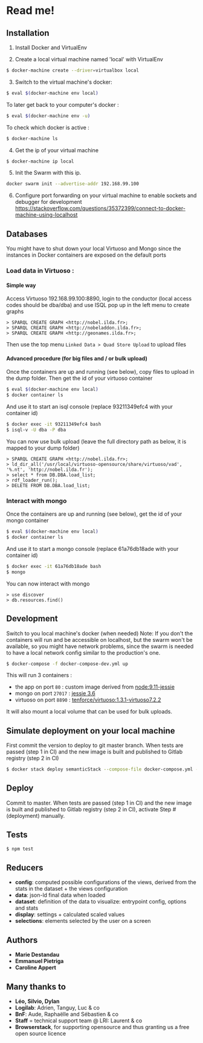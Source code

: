 # Read me!

## Installation

1. Install Docker and VirtualEnv

2. Create a local virtual machine named 'local' with VirtualEnv
```bash
$ docker-machine create --driver=virtualbox local
```

3. Switch to the virtual machine's docker:
```bash
$ eval $(docker-machine env local)  
```

To later get back to your computer's docker :
```bash
$ eval $(docker-machine env -u)  
```

To check which docker is active :
```bash
$ docker-machine ls  
```

4. Get the ip of your virtual machine
```bash
$ docker-machine ip local
```

5. Init the Swarm with this ip. 
```bash
docker swarm init --advertise-addr 192.168.99.100
```

6. Configure port forwarding on your virtual machine to enable sockets and debugger for development
https://stackoverflow.com/questions/35372399/connect-to-docker-machine-using-localhost


## Databases

You might have to shut down your local Virtuoso and Mongo
since the instances in Docker containers are exposed on the default ports

### Load data in Virtuoso :

#### Simple way

Access Virtuoso 192.168.99.100:8890, login to the conductor (local access codes should be dba/dba) and use ISQL pop up in the left menu to create graphs
```
> SPARQL CREATE GRAPH <http://nobel.ilda.fr>;
> SPARQL CREATE GRAPH <http://nobeladdon.ilda.fr>;
> SPARQL CREATE GRAPH <http://geonames.ilda.fr>;
```

Then use the top menu `Linked Data > Quad Store Upload` to upload files 

#### Advanced procedure (for big files and / or bulk upload)

Once the containers are up and running (see below), copy files to upload in the dump folder.
Then get the id of your virtuoso container

```bash
$ eval $(docker-machine env local) 
$ docker container ls
```

And use it to start an isql console (replace 93211349efc4 with your container id)
```bash
$ docker exec -it 93211349efc4 bash
$ isql-v -U dba -P dba
```

You can now use bulk upload (leave the full directory path as below, it is mapped to your dump folder)

```
> SPARQL CREATE GRAPH <http://nobel.ilda.fr>;
> ld_dir_all('/usr/local/virtuoso-opensource/share/virtuoso/vad', '%.nt', 'http://nobel.ilda.fr');
> select * from DB.DBA.load_list;
> rdf_loader_run();
> DELETE FROM DB.DBA.load_list;
```

### Interact with mongo

Once the containers are up and running (see below), get the id of your mongo container

```bash
$ eval $(docker-machine env local) 
$ docker container ls
```

And use it to start a mongo console  (replace 61a76db18ade with your container id)
```bash
$ docker exec -it 61a76db18ade bash
$ mongo
```

You can now interact with mongo
```
> use discover
> db.resources.find()
```

## Development

Switch to you local machine's docker (when needed)
Note: If you don't the containers will run and be accessible on localhost, but the swarm won't be available, so you might have network problems, since the swarm is needed to have a local network config similar to the production's one. 

```bash
$ docker-compose -f docker-compose-dev.yml up
```

This will run 3 containers : 
- the app on port `80` : custom image derived from [node:9.11-jessie](https://hub.docker.com/_/node/)
- mongo on port `27017` : [jessie 3.6](https://hub.docker.com/_/mongo/)
- virtuoso on port `8890` : [tenforce/virtuoso:1.3.1-virtuoso7.2.2](https://hub.docker.com/r/tenforce/virtuoso/)

It will also mount a local volume that can be used for bulk uploads.


## Simulate deployment on your local machine

First commit the version to deploy to git master branch. 
When tests are passed (step 1 in CI) and the new image is built and published to Gitlab registry (step 2 in CI)

```bash
$ docker stack deploy semanticStack --compose-file docker-compose.yml --with-registry-auth
```


## Deploy

Commit to master.
When tests are passed (step 1 in CI) and the new image is built and published to Gitlab registry (step 2 in CI), activate Step # (deployment) manually.

## Tests

```bash
$ npm test
```


## Reducers

* **config**: computed possible configurations of the views, derived from the stats in the dataset + the views configuration
* **data**: json-ld final data when loaded
* **dataset**: definition of the data to visualize: entrypoint config, options and stats
* **display**: settings + calculated scaled values
* **selections**: elements selected by the user on a screen


## Authors
* **Marie Destandau**
* **Emmanuel Pietriga**
* **Caroline Appert**


## Many thanks to

* **Léo, Silvio, Dylan**
* **Logilab**: Adrien, Tanguy, Luc & co
* **BnF**: Aude, Raphaëlle and Sébastien & co
* **Staff** = technical support team @ LRI: Laurent & co
* **Browserstack**, for supporting opensource and thus granting us a free open source licence

